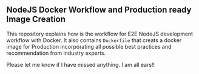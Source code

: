 ## NodeJS Docker Workflow and Production ready Image Creation

This repository explains how is the workflow for E2E NodeJS development workflow with Docker. It also contains `Dockerfile` that creats a docker image for Production incorporating all possible best practices and recommendation from industry experts.

Please let me know if I have missed anything. I am all ears!!

